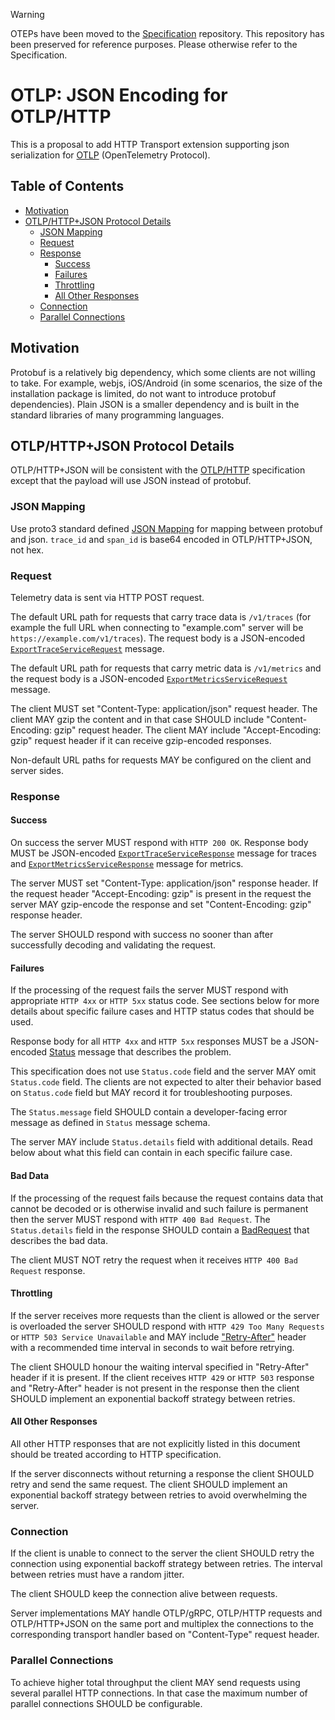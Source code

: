> [!WARNING]
> OTEPs have been moved to the [Specification](https://github.com/open-telemetry/opentelemetry-specification/tree/main/oteps/)
> repository. This repository has been preserved for reference purposes.
> Please otherwise refer to the Specification.

# OTLP: JSON Encoding for OTLP/HTTP

This is a proposal to add HTTP Transport extension supporting json serialization for
[OTLP](0035-opentelemetry-protocol.md) (OpenTelemetry Protocol).

## Table of Contents

* [Motivation](#motivation)
* [OTLP/HTTP+JSON Protocol Details](#otlphttpjson-protocol-details)
  * [JSON Mapping](#json-mapping)
  * [Request](#request)
  * [Response](#response)
    * [Success](#success)
    * [Failures](#failures)
    * [Throttling](#throttling)
    * [All Other Responses](#all-other-responses)
  * [Connection](#connection)
  * [Parallel Connections](#parallel-connections)

## Motivation

Protobuf is a relatively big dependency, which some clients are not willing to take. For example, webjs, iOS/Android (in some scenarios, the size of the installation package is limited, do not want to introduce protobuf dependencies). Plain JSON is a smaller dependency and is built in the standard libraries of many programming languages.

## OTLP/HTTP+JSON Protocol Details

OTLP/HTTP+JSON will be consistent with the [OTLP/HTTP](0099-otlp-http.md) specification except that the payload will use JSON instead of protobuf.

### JSON Mapping

Use proto3 standard defined [JSON Mapping](https://developers.google.com/protocol-buffers/docs/proto3#json) for mapping between protobuf and json. `trace_id`  and `span_id` is base64 encoded in OTLP/HTTP+JSON, not hex.

### Request

Telemetry data is sent via HTTP POST request.

The default URL path for requests that carry trace data is `/v1/traces` (for
example the full URL when connecting to "example.com" server will be
`https://example.com/v1/traces`). The request body is a JSON-encoded
[`ExportTraceServiceRequest`](https://github.com/open-telemetry/opentelemetry-proto/blob/e6c3c4a74d57f870a0d781bada02cb2b2c497d14/opentelemetry/proto/collector/trace/v1/trace_service.proto#L38)
message.

The default URL path for requests that carry metric data is `/v1/metrics` and the
request body is a JSON-encoded
[`ExportMetricsServiceRequest`](https://github.com/open-telemetry/opentelemetry-proto/blob/e6c3c4a74d57f870a0d781bada02cb2b2c497d14/opentelemetry/proto/collector/metrics/v1/metrics_service.proto#L35)
message.

The client MUST set "Content-Type: application/json" request header. The
client MAY gzip the content and in that case SHOULD include "Content-Encoding:
gzip" request header. The client MAY include "Accept-Encoding: gzip" request
header if it can receive gzip-encoded responses.

Non-default URL paths for requests MAY be configured on the client and server
sides.

### Response

#### Success

On success the server MUST respond with `HTTP 200 OK`. Response body MUST be
JSON-encoded
[`ExportTraceServiceResponse`](https://github.com/open-telemetry/opentelemetry-proto/blob/e6c3c4a74d57f870a0d781bada02cb2b2c497d14/opentelemetry/proto/collector/trace/v1/trace_service.proto#L47)
message for traces and
[`ExportMetricsServiceResponse`](https://github.com/open-telemetry/opentelemetry-proto/blob/e6c3c4a74d57f870a0d781bada02cb2b2c497d14/opentelemetry/proto/collector/metrics/v1/metrics_service.proto#L44)
message for metrics.

The server MUST set "Content-Type: application/json" response header. If
the request header "Accept-Encoding: gzip" is present in the request the server
MAY gzip-encode the response and set "Content-Encoding: gzip" response header.

The server SHOULD respond with success no sooner than after successfully
decoding and validating the request.

#### Failures

If the processing of the request fails the server MUST respond with appropriate
`HTTP 4xx` or `HTTP 5xx` status code. See sections below for more details about
specific failure cases and HTTP status codes that should be used.

Response body for all `HTTP 4xx` and `HTTP 5xx` responses MUST be a
JSON-encoded
[Status](https://godoc.org/google.golang.org/genproto/googleapis/rpc/status#Status)
message that describes the problem.

This specification does not use `Status.code` field and the server MAY omit
`Status.code` field. The clients are not expected to alter their behavior based
on `Status.code` field but MAY record it for troubleshooting purposes.

The `Status.message` field SHOULD contain a developer-facing error message as
defined in `Status` message schema.

The server MAY include `Status.details` field with additional details. Read
below about what this field can contain in each specific failure case.

#### Bad Data

If the processing of the request fails because the request contains data that
cannot be decoded or is otherwise invalid and such failure is permanent then the
server MUST respond with `HTTP 400 Bad Request`. The `Status.details` field in
the response SHOULD contain a
[BadRequest](https://github.com/googleapis/googleapis/blob/d14bf59a446c14ef16e9931ebfc8e63ab549bf07/google/rpc/error_details.proto#L166)
that describes the bad data.

The client MUST NOT retry the request when it receives `HTTP 400 Bad Request`
response.

#### Throttling

If the server receives more requests than the client is allowed or the server is
overloaded the server SHOULD respond with `HTTP 429 Too Many Requests` or
`HTTP 503 Service Unavailable` and MAY include
["Retry-After"](https://tools.ietf.org/html/rfc7231#section-7.1.3) header with a
recommended time interval in seconds to wait before retrying.

The client SHOULD honour the waiting interval specified in "Retry-After" header
if it is present. If the client receives `HTTP 429` or `HTTP 503` response and
"Retry-After" header is not present in the response then the client SHOULD
implement an exponential backoff strategy between retries.

#### All Other Responses

All other HTTP responses that are not explicitly listed in this document should
be treated according to HTTP specification.

If the server disconnects without returning a response the client SHOULD retry
and send the same request. The client SHOULD implement an exponential backoff
strategy between retries to avoid overwhelming the server.

### Connection

If the client is unable to connect to the server the client SHOULD retry the
connection using exponential backoff strategy between retries. The interval
between retries must have a random jitter.

The client SHOULD keep the connection alive between requests.

Server implementations MAY handle OTLP/gRPC, OTLP/HTTP requests and OTLP/HTTP+JSON on the same
port and multiplex the connections to the corresponding transport handler based
on "Content-Type" request header.

### Parallel Connections

To achieve higher total throughput the client MAY send requests using several
parallel HTTP connections. In that case the maximum number of parallel
connections SHOULD be configurable.
